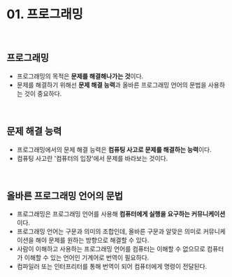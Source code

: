 # 01. 프로그래밍
</br>

## 프로그래밍
- 프로그래밍의 목적은 **문제를 해결해나가는 것**이다. 
- 문제를 해결하기 위해선 **문제 해결 능력**과 올바른 프로그래밍 언어의 문법을 사용하는 것이 중요하다.
</br>

## 문제 해결 능력
- 프로그래밍에서의 문제 해결 능력은 **컴퓨팅 사고로 문제를 해결하는 능력**이다. 
- 컴퓨팅 사고란 '컴퓨터의 입장'에서 문제를 바라보는 것이다.
</br>

## 올바른 프로그래밍 언어의 문법
- 프로그래밍은 프로그래밍 언어를 사용해 **컴퓨터에게 실행을 요구하는 커뮤니케이션**이다. 
- 프로그래밍 언어는 구문과 의미의 조합인데, 올바른 구문과 알맞은 의미로 커뮤니케이션을 해야 문제를 원하는 방향으로 해결할 수 있다.
- 사람이 이해하고 사용하는 프로그래밍 언어를 컴퓨터는 이해할 수 없으므로 컴퓨터가 이해할 수 있는 언어인 기계어로 번역이 필요하다. 
- 컴파일러 또는 인터프리터를 통해 번역이 되어 컴퓨터에게 명령이 전달된다.
